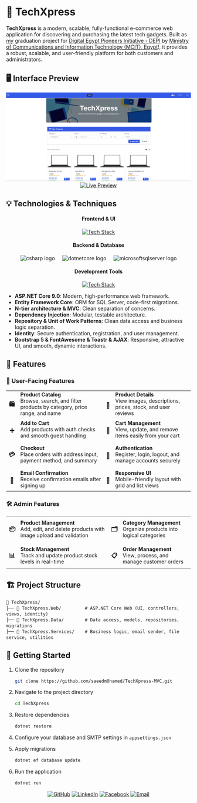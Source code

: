 
# 🛒 TechXpress

**TechXpress** is a modern, scalable, fully-functional e-commerce web application for discovering and purchasing the latest tech gadgets.
Built as [my](https://www.linkedin.com/posts/saeedm0hamed_%D8%A7%D9%84%D8%AD%D9%85%D8%AF%D9%84%D9%84%D9%87-%D8%A7%D9%84%D8%B0%D9%8A-%D8%B9%D9%84%D9%85%D9%86%D8%A7-%D9%85%D8%A7-%D9%84%D9%85-%D9%86%D9%83%D9%86-%D9%86%D8%B9%D9%84%D9%85-%D9%88%D9%83%D8%A7%D9%86-activity-7349105488690671616-4Dmo?utm_source=share&utm_medium=member_desktop&rcm=ACoAAEdvbmgBbqKej5BdhXCdZ4zffCgiTeg8u2c) graduation project for [Digital Egypt Pioneers Initiative - DEPI](https://depi.gov.eg/) by [Ministry of Communications and Information Technology (MCIT), Egypt](https://www.mcit.gov.eg/)!, it provides a robust, scalable, and user-friendly platform for both customers and administrators.

## 🖥️ Interface Preview
<div align="center">
  <img src="/hero.png">
</div>

<div align="center">
  <a href="https://www.linkedin.com/posts/saeedm0hamed_depi-digitalegypt-digitalegyptpioneers-activity-7351781320856895488-fiJe?utm_source=share&utm_medium=member_desktop&rcm=ACoAAEdvbmgBbqKej5BdhXCdZ4zffCgiTeg8u2c">
    <img src="https://img.shields.io/badge/View_Demo-4285F4?style=for-the-badge&logo=googlechrome&logoColor=white" alt="Live Preview" />
  </a>
</div>

## 💡 Technologies & Techniques
<div align="center">

#### Frontend & UI
[![Tech Stack](https://skillicons.dev/icons?i=html,css,js,bootstrap)](https://skillicons.dev)

#### Backend & Database
<div align="center">
  <img src="https://cdn.jsdelivr.net/gh/devicons/devicon/icons/csharp/csharp-original.svg" height="40" alt="csharp logo"  />
  <img width="12" />
  <img src="https://cdn.jsdelivr.net/gh/devicons/devicon/icons/dotnetcore/dotnetcore-original.svg" height="40" alt="dotnetcore logo"  />
  <img width="12" />
  <img src="https://cdn.jsdelivr.net/gh/devicons/devicon/icons/microsoftsqlserver/microsoftsqlserver-plain.svg" height="40" alt="microsoftsqlserver logo"  />
</div>

#### Development Tools
[![Tech Stack](https://skillicons.dev/icons?i=git,github,visualstudio)](https://skillicons.dev)

</div>

- **ASP.NET Core 9.0**: Modern, high-performance web framework.
- **Entity Framework Core**: ORM for SQL Server, code-first migrations.
- **N-tier architecture & MVC**: Clean separation of concerns.
- **Dependency Injection**: Modular, testable architecture.
- **Repository & Unit of Work Patterns**: Clean data access and business logic separation.
- **Identity**: Secure authentication, registration, and user management.
- **Bootstrap 5 & FontAwesome & Toastr & AJAX**: Responsive, attractive UI, and smooth, dynamic interactions.

## 🚀 Features

### 👤 User-Facing Features
<table>
<tr>
<td align="center"><h3>🛍️</h3></td>
<td><b>Product Catalog</b><br>Browse, search, and filter products by category, price range, and name</td>
<td align="center"><h3>📄</h3></td>
<td><b>Product Details</b><br>View images, descriptions, prices, stock, and user reviews</td>
</tr>
<tr>
<td align="center"><h3>➕</h3></td>
<td><b>Add to Cart</b><br>Add products with auth checks and smooth guest handling</td>
<td align="center"><h3>🛒</h3></td>
<td><b>Cart Management</b><br>View, update, and remove items easily from your cart</td>
</tr>
<tr>
<td align="center"><h3>💳</h3></td>
<td><b>Checkout</b><br>Place orders with address input, payment method, and summary</td>
<td align="center"><h3>🔐</h3></td>
<td><b>Authentication</b><br>Register, login, logout, and manage accounts securely</td>
</tr>
<tr>
<td align="center"><h3>📧</h3></td>
<td><b>Email Confirmation</b><br>Receive confirmation emails after signing up</td>
<td align="center"><h3>📱</h3></td>
<td><b>Responsive UI</b><br>Mobile-friendly layout with grid and list views</td>
</tr>
</table>


</div>



### 🛠️ Admin Features
<table>
<tr>
<td align="center"><h3>📦</h3></td>
<td><b>Product Management</b><br>Add, edit, and delete products with image upload and validation</td>
<td align="center"><h3>🗂️</h3></td>
<td><b>Category Management</b><br>Organize products into logical categories</td>
</tr>
<tr>
<td align="center"><h3>📊</h3></td>
<td><b>Stock Management</b><br>Track and update product stock levels in real-time</td>
<td align="center"><h3>📋</h3></td>
<td><b>Order Management</b><br>View, process, and manage customer orders</td>
</tr>
</table>

</div>


## 🏗️ Project Structure
```
📂 TechXpress/
├── 📂 TechXpress.Web/         # ASP.NET Core Web (UI, controllers, views, identity)
├── 📂 TechXpress.Data/        # Data access, models, repositories, migrations
├── 📂 TechXpress.Services/    # Business logic, email sender, file service, utilities
```

## 🏁 Getting Started
1. Clone the repository
   ```bash
   git clone https://github.com/saeedm0hamed/TechXpress-MVC.git
   ```

2. Navigate to the project directory
   ```bash
   cd TechXpress
   ```

3. Restore dependencies
   ```bash
   dotnet restore
   ```

4. Configure your database and SMTP settings in `appsettings.json`

5. Apply migrations
   ```bash
   dotnet ef database update
   ```

6. Run the application
   ```bash
   dotnet run
   ```

<div align="center">
  <p>
    <a href="https://github.com/saeedm0hamed/"><img src="https://img.shields.io/badge/GitHub-Profile-181717?style=flat&logo=github&logoColor=white" alt="GitHub"></a>
    <a href="https://www.linkedin.com/in/saeedm0hamed/"><img src="https://custom-icon-badges.demolab.com/badge/LinkedIn-Profile-0A66C2?logo=linkedin-white&logoColor=fffwhite" alt="LinkedIn"></a>
    <a href="https://facebook.com/saeedm0hamed/"><img src="https://img.shields.io/badge/Facebook-Profile-%231877F2.svg?logo=Facebook&logoColor=white" alt="Facebook"></a>
    <a href="mailto:saeedmohamed.fs@gmail.com"><img src="https://img.shields.io/badge/Contact-Email-EA4335?style=flat&logo=gmail&logoColor=white" alt="Email"></a>
  </p>
</div>

